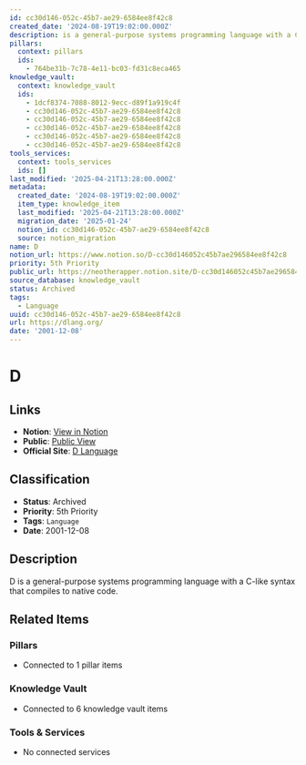 ```yaml
---
id: cc30d146-052c-45b7-ae29-6584ee8f42c8
created_date: '2024-08-19T19:02:00.000Z'
description: is a general-purpose systems programming language with a C-like syntax that compiles to native code
pillars:
  context: pillars
  ids: 
    - 764be31b-7c78-4e11-bc03-fd31c8eca465
knowledge_vault:
  context: knowledge_vault
  ids:
    - 1dcf8374-7088-8012-9ecc-d89f1a919c4f
    - cc30d146-052c-45b7-ae29-6584ee8f42c8
    - cc30d146-052c-45b7-ae29-6584ee8f42c8
    - cc30d146-052c-45b7-ae29-6584ee8f42c8
    - cc30d146-052c-45b7-ae29-6584ee8f42c8
    - cc30d146-052c-45b7-ae29-6584ee8f42c8
tools_services:
  context: tools_services
  ids: []
last_modified: '2025-04-21T13:28:00.000Z'
metadata:
  created_date: '2024-08-19T19:02:00.000Z'
  item_type: knowledge_item
  last_modified: '2025-04-21T13:28:00.000Z'
  migration_date: '2025-01-24'
  notion_id: cc30d146-052c-45b7-ae29-6584ee8f42c8
  source: notion_migration
name: D
notion_url: https://www.notion.so/D-cc30d146052c45b7ae296584ee8f42c8
priority: 5th Priority
public_url: https://neotherapper.notion.site/D-cc30d146052c45b7ae296584ee8f42c8
source_database: knowledge_vault
status: Archived
tags: 
  - Language
uuid: cc30d146-052c-45b7-ae29-6584ee8f42c8
url: https://dlang.org/
date: '2001-12-08'
---
```


# D

## Links
- **Notion**: [View in Notion](https://www.notion.so/D-cc30d146052c45b7ae296584ee8f42c8)
- **Public**: [Public View](https://neotherapper.notion.site/D-cc30d146052c45b7ae296584ee8f42c8)
- **Official Site**: [D Language](https://dlang.org/)

## Classification
- **Status**: Archived
- **Priority**: 5th Priority
- **Tags**: `Language`
- **Date**: 2001-12-08

## Description
D is a general-purpose systems programming language with a C-like syntax that compiles to native code.

## Related Items

### Pillars
- Connected to 1 pillar items

### Knowledge Vault
- Connected to 6 knowledge vault items

### Tools & Services
- No connected services